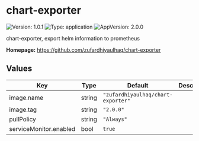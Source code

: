 # chart-exporter

![Version: 1.0.1](https://img.shields.io/badge/Version-1.0.1-informational?style=flat-square) ![Type: application](https://img.shields.io/badge/Type-application-informational?style=flat-square) ![AppVersion: 2.0.0](https://img.shields.io/badge/AppVersion-2.0.0-informational?style=flat-square)

chart-exporter, export helm information to prometheus

**Homepage:** <https://github.com/zufardhiyaulhaq/chart-exporter>

## Values

| Key | Type | Default | Description |
|-----|------|---------|-------------|
| image.name | string | `"zufardhiyaulhaq/chart-exporter"` |  |
| image.tag | string | `"2.0.0"` |  |
| pullPolicy | string | `"Always"` |  |
| serviceMonitor.enabled | bool | `true` |  |
